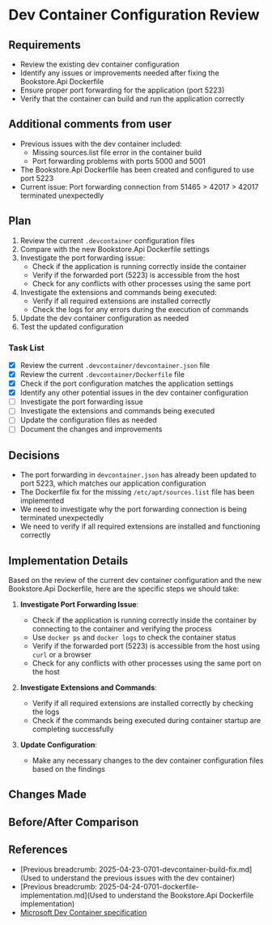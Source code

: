 # Dev Container Configuration Review

## Requirements
- Review the existing dev container configuration
- Identify any issues or improvements needed after fixing the Bookstore.Api Dockerfile
- Ensure proper port forwarding for the application (port 5223)
- Verify that the container can build and run the application correctly

## Additional comments from user
- Previous issues with the dev container included:
  - Missing sources.list file error in the container build
  - Port forwarding problems with ports 5000 and 5001
- The Bookstore.Api Dockerfile has been created and configured to use port 5223
- Current issue: Port forwarding connection from 51465 > 42017 > 42017 terminated unexpectedly

## Plan
1. Review the current `.devcontainer` configuration files
2. Compare with the new Bookstore.Api Dockerfile settings
3. Investigate the port forwarding issue:
   - Check if the application is running correctly inside the container
   - Verify if the forwarded port (5223) is accessible from the host
   - Check for any conflicts with other processes using the same port
4. Investigate the extensions and commands being executed:
   - Verify if all required extensions are installed correctly
   - Check the logs for any errors during the execution of commands
5. Update the dev container configuration as needed
6. Test the updated configuration

### Task List
- [x] Review the current `.devcontainer/devcontainer.json` file
- [x] Review the current `.devcontainer/Dockerfile` file
- [x] Check if the port configuration matches the application settings
- [x] Identify any other potential issues in the dev container configuration
- [ ] Investigate the port forwarding issue
- [ ] Investigate the extensions and commands being executed
- [ ] Update the configuration files as needed
- [ ] Document the changes and improvements

## Decisions
- The port forwarding in `devcontainer.json` has already been updated to port 5223, which matches our application configuration
- The Dockerfile fix for the missing `/etc/apt/sources.list` file has been implemented
- We need to investigate why the port forwarding connection is being terminated unexpectedly
- We need to verify if all required extensions are installed and functioning correctly

## Implementation Details
Based on the review of the current dev container configuration and the new Bookstore.Api Dockerfile, here are the specific steps we should take:

1. **Investigate Port Forwarding Issue**:
   - Check if the application is running correctly inside the container by connecting to the container and verifying the process
   - Use `docker ps` and `docker logs` to check the container status
   - Verify if the forwarded port (5223) is accessible from the host using `curl` or a browser
   - Check for any conflicts with other processes using the same port on the host

2. **Investigate Extensions and Commands**:
   - Verify if all required extensions are installed correctly by checking the logs
   - Check if the commands being executed during container startup are completing successfully

3. **Update Configuration**:
   - Make any necessary changes to the dev container configuration files based on the findings

## Changes Made

## Before/After Comparison

## References
- [Previous breadcrumb: 2025-04-23-0701-devcontainer-build-fix.md](Used to understand the previous issues with the dev container)
- [Previous breadcrumb: 2025-04-24-0701-dockerfile-implementation.md](Used to understand the Bookstore.Api Dockerfile implementation)
- [Microsoft Dev Container specification](https://containers.dev/implementors/json_reference/)